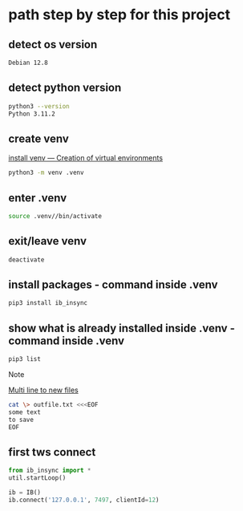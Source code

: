 # path step by step for this project

## detect os version

```bash
Debian 12.8 
```

## detect python version


```bash
python3 --version
Python 3.11.2
```


## create venv

[install venv — Creation of virtual environments](https://docs.python.org/3/library/venv.html)

```bash
python3 -m venv .venv
```

## enter .venv

```bash
source .venv//bin/activate
```

## exit/leave venv

```bash
deactivate
```

## install packages - command  inside .venv

```bash
pip3 install ib_insync
```

## show what is already installed inside .venv - command inside .venv

```bash
pip3 list
```


> [!NOTE]
> [Multi line to new files](https://stackoverflow.com/questions/17115664/can-linux-cat-command-be-used-for-writing-text-to-file/57051604#57051604)
>
>```bash
>cat \> outfile.txt <<<EOF
>some text
>to save
>EOF
>```


## first tws connect

```python
from ib_insync import *
util.startLoop()

ib = IB()
ib.connect('127.0.0.1', 7497, clientId=12)
```